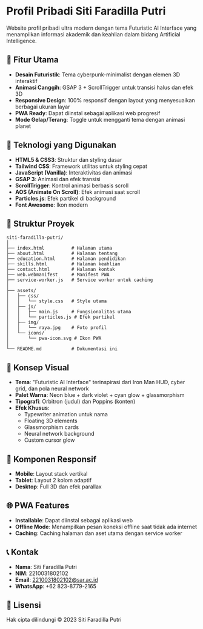 # Profil Pribadi Siti Faradilla Putri

Website profil pribadi ultra modern dengan tema Futuristic AI Interface yang menampilkan informasi akademik dan keahlian dalam bidang Artificial Intelligence.

## 🌟 Fitur Utama

- **Desain Futuristik**: Tema cyberpunk-minimalist dengan elemen 3D interaktif
- **Animasi Canggih**: GSAP 3 + ScrollTrigger untuk transisi halus dan efek 3D
- **Responsive Design**: 100% responsif dengan layout yang menyesuaikan berbagai ukuran layar
- **PWA Ready**: Dapat diinstal sebagai aplikasi web progresif
- **Mode Gelap/Terang**: Toggle untuk mengganti tema dengan animasi planet

## 🚀 Teknologi yang Digunakan

- **HTML5 & CSS3**: Struktur dan styling dasar
- **Tailwind CSS**: Framework utilitas untuk styling cepat
- **JavaScript (Vanilla)**: Interaktivitas dan animasi
- **GSAP 3**: Animasi dan efek transisi
- **ScrollTrigger**: Kontrol animasi berbasis scroll
- **AOS (Animate On Scroll)**: Efek animasi saat scroll
- **Particles.js**: Efek partikel di background
- **Font Awesome**: Ikon modern

## 📁 Struktur Proyek

```
siti-faradilla-putri/
│
├── index.html          # Halaman utama
├── about.html          # Halaman tentang
├── education.html      # Halaman pendidikan
├── skills.html         # Halaman keahlian
├── contact.html        # Halaman kontak
├── web.webmanifest     # Manifest PWA
├── service-worker.js   # Service worker untuk caching
│
├── assets/
│   ├── css/
│   │   └── style.css   # Style utama
│   ├── js/
│   │   ├── main.js     # Fungsionalitas utama
│   │   └── particles.js # Efek partikel
│   ├── img/
│   │   └── raya.jpg    # Foto profil
│   └── icons/
│       └── pwa-icon.svg # Ikon PWA
│
└── README.md           # Dokumentasi ini
```

## 🎨 Konsep Visual

- **Tema**: "Futuristic AI Interface" terinspirasi dari Iron Man HUD, cyber grid, dan pola neural network
- **Palet Warna**: Neon blue + dark violet + cyan glow + glassmorphism
- **Tipografi**: Orbitron (judul) dan Poppins (konten)
- **Efek Khusus**: 
  - Typewriter animation untuk nama
  - Floating 3D elements
  - Glassmorphism cards
  - Neural network background
  - Custom cursor glow

## 📱 Komponen Responsif

- **Mobile**: Layout stack vertikal
- **Tablet**: Layout 2 kolom adaptif
- **Desktop**: Full 3D dan efek parallax

## 🌐 PWA Features

- **Installable**: Dapat diinstal sebagai aplikasi web
- **Offline Mode**: Menampilkan pesan koneksi offline saat tidak ada internet
- **Caching**: Caching halaman dan aset utama dengan service worker

## 📞 Kontak

- **Nama**: Siti Faradilla Putri
- **NIM**: 2210031802102
- **Email**: 2210031802102@sar.ac.id
- **WhatsApp**: +62 823-8779-2165

## 📄 Lisensi

Hak cipta dilindungi © 2023 Siti Faradilla Putri